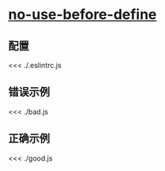 # [no-use-before-define](https://eslint.org/docs/rules/no-use-before-define)

## 配置

<<< ./.eslintrc.js

## 错误示例

<<< ./bad.js

## 正确示例

<<< ./good.js
